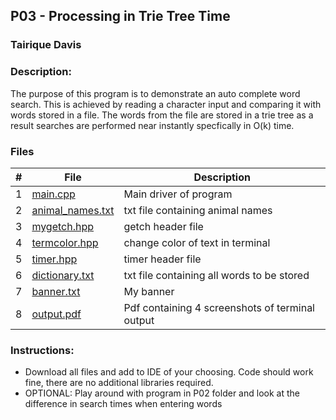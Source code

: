 ## P03 - Processing in Trie Tree Time
### Tairique Davis

### Description:
The purpose of this program is to demonstrate an auto complete word search. This is achieved by reading a character input and comparing it with words stored in a
file. The words from the file are stored in a trie tree as a result searches are performed near instantly specfically in O(k) time.

### Files 
  |   #   | File                                 | Description                       |
| :---: | ------------------------------------ | --------------------------------- |
|   1   | <a href ="https://github.com/Logicxrd/3013-Algorithms-Davis/blob/main/Assignments/P03/main.cpp">main.cpp</a>              | Main driver of program            |
|   2   | <a href ="https://github.com/Logicxrd/3013-Algorithms-Davis/blob/main/Assignments/P03/animal_names.txt">animal_names.txt</a>       | txt file containing animal names     |
|   3   | [mygetch.hpp](mygetch.hpp)           | getch header file              |
|   4   | [termcolor.hpp](termcolor.hpp)       | change color of text in terminal |
|   5   | [timer.hpp](timer.hpp)               | timer header file              |
|   6   | [dictionary.txt](dictionary.txt)     | txt file containing all words to be stored           |
| 7    | <a href= "https://github.com/Logicxrd/3013-Algorithms-Davis/blob/main/Assignments/P03/banner.txt">banner.txt</a>| My banner|
| 8   | <a href= "https://github.com/Logicxrd/3013-Algorithms-Davis/blob/main/Assignments/P03/output.pdf">output.pdf</a>            | Pdf containing 4 screenshots of terminal output|


### Instructions:
  - Download all files and add to IDE of your choosing. Code should work fine, there are no additional libraries required. 
  - OPTIONAL: Play around with program in P02 folder and look at the difference in search times when entering words
